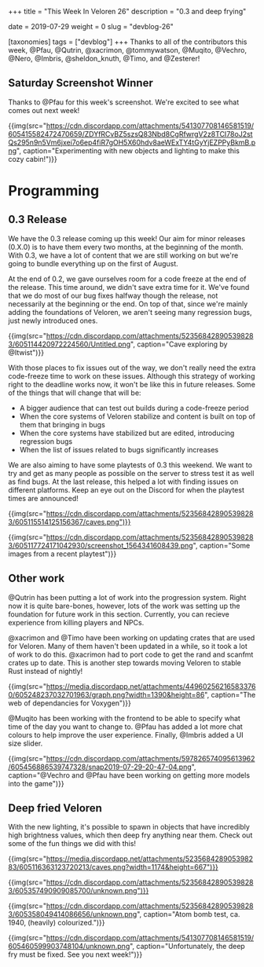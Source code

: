 +++
title = "This Week In Veloren 26"
description = "0.3 and deep frying"

date = 2019-07-29
weight = 0
slug = "devblog-26"

[taxonomies]
tags = ["devblog"]
+++
Thanks to all of the contributors this week, @Pfau, @Qutrin, @xacrimon, @tommywatson, @Muqito, @Vechro, @Nero, @Imbris, @sheldon_knuth, @Timo, and @Zesterer!

## Saturday Screenshot Winner

Thanks to @Pfau for this week's screenshot. We're excited to see what comes out next week!

{{img(src="https://cdn.discordapp.com/attachments/541307708146581519/605415582472470659/ZDYfRCvBZ5szsQ83Nbd8CgRfwrgV2z8TCI78oJ2stQs295n9n5Vm6jxei7o6ep4fiR7gOH5X60hdv8aeWExTY4tGyYjEZPPyBkmB.png", caption="Experimenting with new objects and lighting to make this cozy cabin!")}}

# Programming

## 0.3 Release

We have the 0.3 release coming up this week! Our aim for minor releases (0.X.0) is to have them every two months, at the beginning of the month. With 0.3, we have a lot of content that we are still working on but we're going to bundle everything up on the first of August.

At the end of 0.2, we gave ourselves room for a code freeze at the end of the release. This time around, we didn't save extra time for it. We've found that we do most of our bug fixes halfway though the release, not necessarily at the beginning or the end. On top of that, since we're mainly adding the foundations of Veloren, we aren't seeing many regression bugs, just newly introduced ones.

{{img(src="https://cdn.discordapp.com/attachments/523568428905398283/605114420972224560/Untitled.png", caption="Cave exploring by @Itwist")}}

With those places to fix issues out of the way, we don't really need the extra code-freeze time to work on these issues. Although this strategy of working right to the deadline works now, it won't be like this in future releases. Some of the things that will change that will be:

- A bigger audience that can test out builds during a code-freeze period
- When the core systems of Veloren stabilize and content is built on top of them that bringing in bugs
- When the core systems have stabilized but are edited, introducing regression bugs
- When the list of issues related to bugs significantly increases

We are also aiming to have some playtests of 0.3 this weekend. We want to try and get as many people as possible on the server to stress test it as well as find bugs. At the last release, this helped a lot with finding issues on different platforms. Keep an eye out on the Discord for when the playtest times are announced!

{{img(src="https://cdn.discordapp.com/attachments/523568428905398283/605115514125156367/caves.png")}}

{{img(src="https://cdn.discordapp.com/attachments/523568428905398283/605117724171042930/screenshot_1564341608439.png", caption="Some images from a recent playtest")}}

## Other work

@Qutrin has been putting a lot of work into the progression system. Right now it is quite bare-bones, however, lots of the work was setting up the foundation for future work in this section. Currently, you can recieve experience from killing players and NPCs.

@xacrimon and @Timo have been working on updating crates that are used for Veloren. Many of them haven't been updated in a while, so it took a lot of work to do this. @xacrimon had to port code to get the rand and scanfmt crates up to date. This is another step towards moving Veloren to stable Rust instead of nightly!

{{img(src="https://media.discordapp.net/attachments/449602562165833760/605248237032701963/graph.png?width=1390&height=86", caption="The web of dependancies for Voxygen")}}

@Muqito has been working with the frontend to be able to specify what time of the day you want to change to. @Pfau has added a lot more chat colours to help improve the user experience. Finally, @Imbris added a UI size slider.

{{img(src="https://cdn.discordapp.com/attachments/597826574095613962/605456886539747328/snap2019-07-29-20-47-04.png", caption="@Vechro and @Pfau have been working on getting more models into the game")}}

## Deep fried Veloren

With the new lighting, it's possible to spawn in objects that have incredibly high brightness values, which then deep fry anything near them. Check out some of the fun things we did with this!

{{img(src="https://media.discordapp.net/attachments/523568428905398283/605116363123720213/caves.png?width=1174&height=667")}}

{{img(src="https://cdn.discordapp.com/attachments/523568428905398283/605357490909085700/unknown.png")}}

{{img(src="https://cdn.discordapp.com/attachments/523568428905398283/605358049414086656/unknown.png", caption="Atom bomb test, ca. 1940, (heavily) colourized.")}}

{{img(src="https://cdn.discordapp.com/attachments/541307708146581519/605460599903748104/unknown.png", caption="Unfortunately, the deep fry must be fixed. See you next week!")}}
